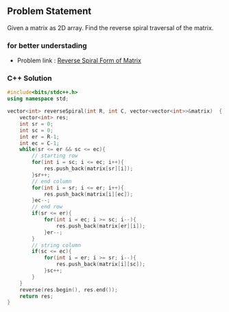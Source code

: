 ## Problem Statement

Given a matrix as 2D array. Find the reverse spiral traversal of the matrix. 

### for better understading
- Problem link : [Reverse Spiral Form of Matrix](https://www.geeksforgeeks.org/problems/reverse-spiral-form-of-matrix4033/1?page=2&category=Matrix&status=solved&sortBy=submissions)

### C++ Solution

```cpp
#include<bits/stdc++.h>
using namespace std;

vector<int> reverseSpiral(int R, int C, vector<vector<int>>&matrix)  {
    vector<int> res;
    int sr = 0;
    int sc = 0;
    int er = R-1;
    int ec = C-1;
    while(sr <= er && sc <= ec){
        // starting row
        for(int i = sc; i <= ec; i++){
            res.push_back(matrix[sr][i]);
        }sr++;
        // end column
        for(int i = sr; i <= er; i++){
            res.push_back(matrix[i][ec]);
        }ec--;
        // end row
        if(sr <= er){
            for(int i = ec; i >= sc; i--){
                res.push_back(matrix[er][i]);
            }er--;
        }
        // string column
        if(sc <= ec){
            for(int i = er; i >= sr; i--){
                res.push_back(matrix[i][sc]);
            }sc++;
        }
    }
    reverse(res.begin(), res.end());
    return res;
}
```